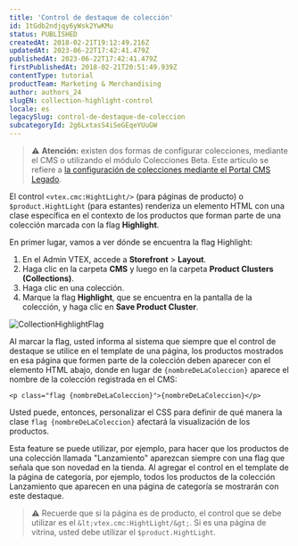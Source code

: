 ```yaml
---
title: 'Control de destaque de colección'
id: 1tGdb2ndjqy6yWsk2YwKMu
status: PUBLISHED
createdAt: 2018-02-21T19:12:49.216Z
updatedAt: 2023-06-22T17:42:41.479Z
publishedAt: 2023-06-22T17:42:41.479Z
firstPublishedAt: 2018-02-21T20:51:49.939Z
contentType: tutorial
productTeam: Marketing & Merchandising
author: authors_24
slugEN: collection-highlight-control
locale: es
legacySlug: control-de-destaque-de-coleccion
subcategoryId: 2g6LxtasS4iSeGEqeYUuGW
---
```


>⚠️ **Atención:** existen dos formas de configurar colecciones, mediante el CMS o utilizando el módulo Colecciones Beta. Este artículo se refiere a <a href = "https://help.vtex.com/es/tutorial/registrar-una-coleccion-cms--2YBy6P6X0NFRpkD2ZBxF6L">la configuración de colecciones mediante el Portal CMS Legado</a>.

El control `<vtex.cmc:HightLight/>` (para páginas de producto) o `$product.HightLight` (para estantes) renderiza un elemento HTML con una clase específica en el contexto de los productos que forman parte de una colección marcada con la flag __Highlight__.

En primer lugar, vamos a ver dónde se encuentra la flag Highlight:

1. En el Admin VTEX, accede a __Storefront__ > __Layout__.
2. Haga clic en la carpeta __CMS__ y luego en la carpeta __Product Clusters (Collections)__.
3. Haga clic en una colección.
4. Marque la flag __Highlight__, que se encuentra en la pantalla de la colección, y haga clic en __Save Product Cluster__.

![CollectionHighlightFlag](//images.contentful.com/alneenqid6w5/4ced6Gcbeg662KewckyQka/77aaef77fc87cf8112f759c867a6bd4b/CollectionHighlightFlag.png)

Al marcar la flag, usted informa al sistema que siempre que el control de destaque se utilice en el template de una página, los productos mostrados en esa página que formen parte de la colección deben aparecer con el elemento HTML abajo, donde en lugar de `{nombreDeLaColeccion}` aparece el nombre de la colección registrada en el CMS:

`<p class="flag {nombreDeLaColeccion}">{nombreDeLaColeccion}</p>`

Usted puede, entonces, personalizar el CSS para definir de qué manera la clase `flag {nombreDeLaColeccion}` afectará la visualización de los productos.

Esta feature se puede utilizar, por ejemplo, para hacer que los productos de una colección llamada "Lanzamiento" aparezcan siempre con una flag que señala que son novedad en la tienda. Al agregar el control en el template de la página de categoría, por ejemplo, todos los productos de la colección Lanzamiento que aparecen en una página de categoría se mostrarán con este destaque.

>⚠️ Recuerde que si la página es de producto, el control que se debe utilizar es el `&lt;vtex.cmc:HightLight/&gt;`. Si es una página de vitrina, usted debe utilizar el `$product.HightLight`.
